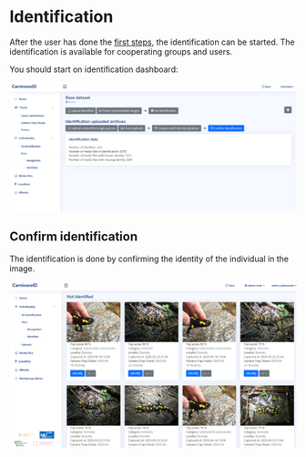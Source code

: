 # Identification


After the user has done the [first steps](first_steps.md), the identification can be started. The identification is available for cooperating groups and users.

You should start on identification dashboard:

![identification dashboard](media/identification_dash.png)




## Confirm identification

The identification is done by confirming the identity of the individual in the image. 

![confirm identification](media/confirm_identification_ordered_list.png)